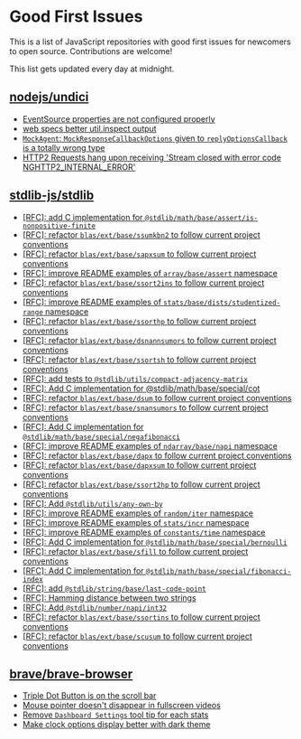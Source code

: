 # Good First Issues

This is a list of JavaScript repositories with good first issues for newcomers to open source. Contributions are welcome!

This list gets updated every day at midnight.

## [nodejs/undici](https://github.com/nodejs/undici)

- [EventSource properties are not configured properly](https://github.com/nodejs/undici/issues/2948)
- [web specs better util.inspect output](https://github.com/nodejs/undici/issues/2917)
- [`MockAgent`: `MockResponseCallbackOptions` given to `replyOptionsCallback` is a totally wrong type](https://github.com/nodejs/undici/issues/1583)
- [HTTP2 Requests hang upon receiving 'Stream closed with error code NGHTTP2_INTERNAL_ERROR'](https://github.com/nodejs/undici/issues/2675)

## [stdlib-js/stdlib](https://github.com/stdlib-js/stdlib)

- [[RFC]: add C implementation for ```@stdlib/math/base/assert/is-nonpositive-finite```](https://github.com/stdlib-js/stdlib/issues/1831)
- [[RFC]: refactor `blas/ext/base/ssumkbn2` to follow current project conventions](https://github.com/stdlib-js/stdlib/issues/1542)
- [[RFC]: refactor `blas/ext/base/sapxsum` to follow current project conventions](https://github.com/stdlib-js/stdlib/issues/1510)
- [[RFC]: improve README examples of `array/base/assert` namespace](https://github.com/stdlib-js/stdlib/issues/1545)
- [[RFC]: refactor `blas/ext/base/ssort2ins` to follow current project conventions](https://github.com/stdlib-js/stdlib/issues/1535)
- [[RFC]: improve README examples of `stats/base/dists/studentized-range` namespace](https://github.com/stdlib-js/stdlib/issues/1644)
- [[RFC]: refactor `blas/ext/base/ssorthp` to follow current project conventions](https://github.com/stdlib-js/stdlib/issues/1537)
- [[RFC]: refactor `blas/ext/base/dsnannsumors` to follow current project conventions](https://github.com/stdlib-js/stdlib/issues/1491)
- [[RFC]: refactor `blas/ext/base/ssortsh` to follow current project conventions](https://github.com/stdlib-js/stdlib/issues/1539)
- [[RFC]: add tests to `@stdlib/utils/compact-adjacency-matrix`](https://github.com/stdlib-js/stdlib/issues/1330)
- [[RFC]: Add C implementation for @stdlib/math/base/special/cot](https://github.com/stdlib-js/stdlib/issues/1663)
- [[RFC]: refactor `blas/ext/base/dsum` to follow current project conventions](https://github.com/stdlib-js/stdlib/issues/1504)
- [[RFC]: refactor `blas/ext/base/snansumors` to follow current project conventions](https://github.com/stdlib-js/stdlib/issues/1531)
- [[RFC]: Add C implementation for `@stdlib/math/base/special/negafibonacci`](https://github.com/stdlib-js/stdlib/issues/1758)
- [[RFC]: improve README examples of `ndarray/base/napi` namespace](https://github.com/stdlib-js/stdlib/issues/1587)
- [[RFC]: refactor `blas/ext/base/dapx` to follow current project conventions](https://github.com/stdlib-js/stdlib/issues/1464)
- [[RFC]: refactor `blas/ext/base/dapxsum` to follow current project conventions](https://github.com/stdlib-js/stdlib/issues/1465)
- [[RFC]: refactor `blas/ext/base/ssort2hp` to follow current project conventions](https://github.com/stdlib-js/stdlib/issues/1534)
- [[RFC]: Add `@stdlib/utils/any-own-by`](https://github.com/stdlib-js/stdlib/issues/819)
- [[RFC]: improve README examples of `random/iter` namespace](https://github.com/stdlib-js/stdlib/issues/1607)
- [[RFC]: improve README examples of `stats/incr` namespace](https://github.com/stdlib-js/stdlib/issues/1651)
- [[RFC]: improve README examples of `constants/time` namespace](https://github.com/stdlib-js/stdlib/issues/1562)
- [[RFC]: Add C implementation for `@stdlib/math/base/special/bernoulli`](https://github.com/stdlib-js/stdlib/issues/1664)
- [[RFC]: refactor `blas/ext/base/sfill` to follow current project conventions](https://github.com/stdlib-js/stdlib/issues/1527)
- [[RFC]: Add C implementation for `@stdlib/math/base/special/fibonacci-index`](https://github.com/stdlib-js/stdlib/issues/1756)
- [[RFC]: add `@stdlib/string/base/last-code-point`](https://github.com/stdlib-js/stdlib/issues/1702)
- [[RFC]: Hamming distance between two strings](https://github.com/stdlib-js/stdlib/issues/836)
- [[RFC]: Add `@stdlib/number/napi/int32`](https://github.com/stdlib-js/stdlib/issues/827)
- [[RFC]: refactor `blas/ext/base/ssortins` to follow current project conventions](https://github.com/stdlib-js/stdlib/issues/1538)
- [[RFC]: refactor `blas/ext/base/scusum` to follow current project conventions](https://github.com/stdlib-js/stdlib/issues/1516)

## [brave/brave-browser](https://github.com/brave/brave-browser)

- [Triple Dot Button is on the  scroll bar ](https://github.com/brave/brave-browser/issues/36298)
- [Mouse pointer doesn't disappear in fullscreen videos](https://github.com/brave/brave-browser/issues/17292)
- [Remove `Dashboard Settings` tool tip for each stats](https://github.com/brave/brave-browser/issues/6084)
- [Make clock options display better with dark theme](https://github.com/brave/brave-browser/issues/12061)

